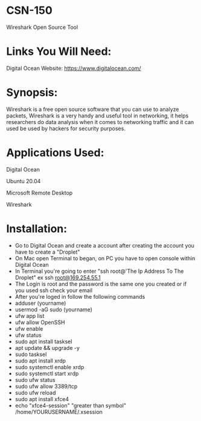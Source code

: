 # CSN-150

Wireshark Open Source Tool

# Links You Will Need:
Digital Ocean Website: https://www.digitalocean.com/

# Synopsis:
Wireshark is a free open source software that you can use to analyze packets, Wireshark is a very handy and useful tool in networking, it helps researchers do data analysis
when it comes to networking traffic and it can used be used by hackers for security purposes. 

# Applications Used:
Digital Ocean

Ubuntu 20.04

Microsoft Remote Desktop

Wireshark

# Installation:

* Go to Digital Ocean and create a account after creating the account you have to create a "Droplet"
* On Mac open Terminal to began, on PC you have to open console within Digital Ocean
* In Terminal you're going to enter "ssh root@'The Ip Address To The Droplet" ex ssh root@169.254.55.1
* The Login is root and the password is the same one you created or if you used ssh check your email
* After you're loged in follow the following commands 
* adduser (yourname)
* usermod -aG sudo (yourname)
* ufw app list
* ufw allow OpenSSH
* ufw enable
* ufw status
* sudo apt install tasksel
* apt update && upgrade -y
* sudo tasksel
* sudo apt install xrdp
* sudo systemctl enable xrdp
* sudo systemctl start xrdp
* sudo ufw status
* sudo ufw allow 3389/tcp
* sudo ufw reload
* sudo apt install xfce4
* echo "xfce4-session"  "greater than symbol"  /home/YOURUSERNAME/.xsession




